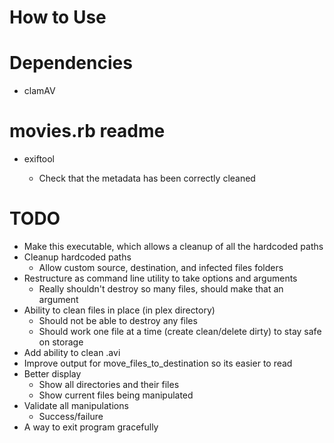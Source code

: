 # How to Use


# Dependencies
- clamAV


# movies.rb readme
- exiftool <filename>
  - Check that the metadata has been correctly cleaned

# TODO
- Make this executable, which allows a cleanup of all the hardcoded paths
- Cleanup hardcoded paths
  - Allow custom source, destination, and infected files folders
- Restructure as command line utility to take options and arguments
  - Really shouldn't destroy so many files, should make that an argument
- Ability to clean files in place (in plex directory)
  - Should not be able to destroy any files
  - Should work one file at a time (create clean/delete dirty) to stay safe on storage
- Add ability to clean .avi
- Improve output for move_files_to_destination so its easier to read 
- Better display
  - Show all directories and their files
  - Show current files being manipulated
- Validate all manipulations
  - Success/failure
- A way to exit program gracefully
